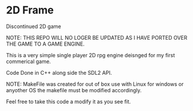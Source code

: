 # 2D Frame
Discontinued 2D game  

NOTE: THIS REPO WILL NO LOGER BE UPDATED AS I HAVE PORTED OVER THE GAME TO A GAME ENGINE.

This is a very simple single player 2D rpg engine deisnged for my first commerical game.

Code Done in C++ along side the SDL2 API.

NOTE: MakeFile was created for out of box use with Linux for windows or anyother OS the makefile must be modified accordingly. 
 
Feel free to take this code a modify it as you see fit. 




